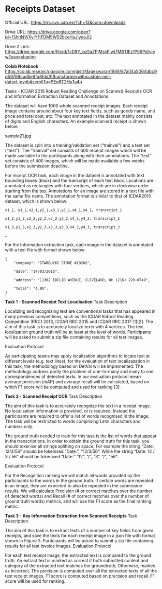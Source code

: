 # Receipts Dataset

Official URL: https://rrc.cvc.uab.es/?ch=13&com=downloads

Drive URL: https://drive.google.com/open?id=1ShItNWXyiY1tFDM5W02bceHuJjyeeJl2

Drive 2 Link: https://drive.google.com/file/d/1cD8Y_qzSaZPjMskFIwI7M6TIEz1P59Pd/view?usp=sharing


**Colab Notebook** : https://colab.research.google.com/gist/Mageswaran1989/87a04a5064dbc9d59799cad5e9fa8fdd/hftransformerwithcustom-ner-datset.ipynb#scrollTo=9Eq6T2HuTa4h


Tasks - ICDAR 2019 Robust Reading Challenge on Scanned Receipts OCR and Information Extraction
Dataset and Annotations

The dataset will have 1000 whole scanned receipt images. Each receipt image contains around about four key 
text fields, such as goods name, unit price and total cost, etc. The text annotated in the dataset mainly 
consists of digits and English characters. An example scanned receipt is shown below:

sample21.jpg

 

The dataset is split into a training/validation set (“trainval”) and a test set (“test”). The “trainval” 
set consists of 600 receipt images which will be made available to the participants along with their annotations. 
The “test” set consists of 400 images, which will be made available a few weeks before the submission deadline.

For receipt OCR task, each image in the dataset is annotated with text bounding boxes (bbox) and the transcript 
of each text bbox. Locations are annotated as rectangles with four vertices, which are in clockwise order 
starting from the top. Annotations for an image are stored in a text file with the same file name. 
The annotation format is similar to that of ICDAR2015 dataset, which is shown below:

```
x1_1, y1_1,x2_1,y2_1,x3_1,y3_1,x4_1,y4_1, transcript_1

x1_2,y1_2,x2_2,y2_2,x3_2,y3_2,x4_2,y4_2, transcript_2

x1_3,y1_3,x2_3,y2_3,x3_3,y3_3,x4_3,y4_3, transcript_3

…
```


For the information extraction task, each image in the dataset is annotated with a text file with format shown 
below:

```
{
    "company": "STARBUCKS STORE #10208",
    
    "date": "14/03/2015",
    
    "address": "11302 EUCLID AVENUE, CLEVELAND, OH (216) 229-0749",
    
    "total": "4.95",
}
```


 
**Task 1 - Scanned Receipt Text Localisation**
Task Description

Localizing and recognizing text are conventional tasks that has appeared in many previous competitions, 
such as the ICDAR Robust Reading Competition (RRC) 2013, ICDAR RRC 2015 and ICDAR RRC 2017 [1][2]. 
The aim of this task is to accurately localize texts with 4 vertices. The text localization ground truth will be 
at least at the level of words. Participants will be asked to submit a zip file containing results for all test 
images.

Evaluation Protocol

As participating teams may apply localization algorithms to locate text at different levels (e.g. text lines), for the evaluation of text localizazation in this task, the methodology based on DetVal will be implemented. The methodology address partly the problem of one-to-many and many to one correspondences of detected texts. In our evaluation protocol mean average precision (mAP) and average recall will be calculated, based on which F1 score will be computed and used for ranking [3].

 
**Task 2 - Scanned Receipt OCR**
Task Description

The aim of this task is to accurately recognize the text in a receipt image. No localisation information is 
provided, or is required. Instead the participants are required to offer a list of words recognised in the image.
The task will be restricted to words comprising Latin characters and numbers only.

The ground truth needed to train for this task is the list of words that appear in the transcriptions. 
In order to obtain the ground truth for this task, you should tokenise all strings splitting on space. 
For example the string “Date: 12/3/56” should be tokenised “Date:”, “12/3/56”. While the string 
“Date: 12 / 3 / 56” should be tokenised “Date:” “12”, “/”, “3”, “/”, “56”.

Evaluation Protocol

For the Recognition ranking we will match all words provided by the participants to the words in the ground truth.
If certain words are repeated in an image, they are expected to also be repeated in the submission results. 
We will calculate Precision (# or correct matches over the number of detected words) and Recall (# of correct 
matches over the number of ground truth words) metrics, and will use the F1 score as the final ranking metric.

 
**Task 3 - Key Information Extraction from Scanned Receipts**
Task Description

The aim of this task is to extract texts of a number of key fields from given receipts, and save the texts for 
each receipt image in a json file with format shown in Figure 3. Participants will be asked to submit a zip 
file containing results for all test invoice images.
Evaluation Protocol

For each test receipt image, the extracted text is compared to the ground truth. An extract text is marked as 
correct if both submitted content and category of the extracted text matches the groundtruth; Otherwise, 
marked as incorrect. The precision is computed over all the extracted texts of all the test receipt images. 
F1 score is computed based on precision and recall. F1 score will be used for ranking. 


